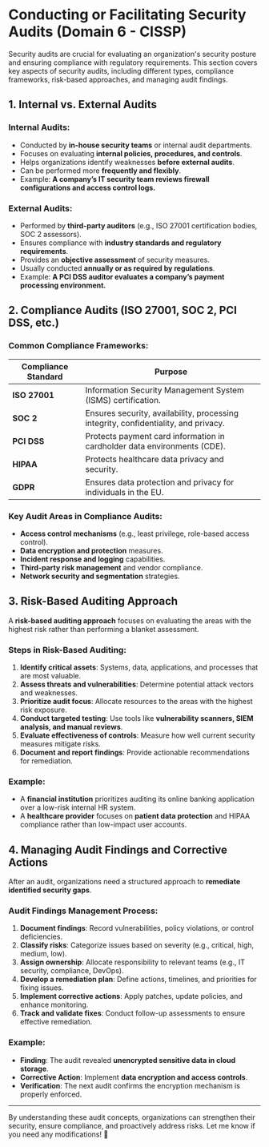# Conducting or Facilitating Security Audits (Domain 6 - CISSP)

Security audits are crucial for evaluating an organization's security posture and ensuring compliance with regulatory requirements. This section covers key aspects of security audits, including different types, compliance frameworks, risk-based approaches, and managing audit findings.

## **1. Internal vs. External Audits**
### **Internal Audits:**
- Conducted by **in-house security teams** or internal audit departments.
- Focuses on evaluating **internal policies, procedures, and controls**.
- Helps organizations identify weaknesses **before external audits**.
- Can be performed more **frequently and flexibly**.
- Example: **A company’s IT security team reviews firewall configurations and access control logs.**

### **External Audits:**
- Performed by **third-party auditors** (e.g., ISO 27001 certification bodies, SOC 2 assessors).
- Ensures compliance with **industry standards and regulatory requirements**.
- Provides an **objective assessment** of security measures.
- Usually conducted **annually or as required by regulations**.
- Example: **A PCI DSS auditor evaluates a company’s payment processing environment.**

## **2. Compliance Audits (ISO 27001, SOC 2, PCI DSS, etc.)**
### **Common Compliance Frameworks:**
| Compliance Standard | Purpose |
|---------------------|---------|
| **ISO 27001** | Information Security Management System (ISMS) certification. |
| **SOC 2** | Ensures security, availability, processing integrity, confidentiality, and privacy. |
| **PCI DSS** | Protects payment card information in cardholder data environments (CDE). |
| **HIPAA** | Protects healthcare data privacy and security. |
| **GDPR** | Ensures data protection and privacy for individuals in the EU. |

### **Key Audit Areas in Compliance Audits:**
- **Access control mechanisms** (e.g., least privilege, role-based access control).
- **Data encryption and protection** measures.
- **Incident response and logging** capabilities.
- **Third-party risk management** and vendor compliance.
- **Network security and segmentation** strategies.

## **3. Risk-Based Auditing Approach**
A **risk-based auditing approach** focuses on evaluating the areas with the highest risk rather than performing a blanket assessment.

### **Steps in Risk-Based Auditing:**
1. **Identify critical assets**: Systems, data, applications, and processes that are most valuable.
2. **Assess threats and vulnerabilities**: Determine potential attack vectors and weaknesses.
3. **Prioritize audit focus**: Allocate resources to the areas with the highest risk exposure.
4. **Conduct targeted testing**: Use tools like **vulnerability scanners, SIEM analysis, and manual reviews**.
5. **Evaluate effectiveness of controls**: Measure how well current security measures mitigate risks.
6. **Document and report findings**: Provide actionable recommendations for remediation.

### **Example:**
- A **financial institution** prioritizes auditing its online banking application over a low-risk internal HR system.
- A **healthcare provider** focuses on **patient data protection** and HIPAA compliance rather than low-impact user accounts.

## **4. Managing Audit Findings and Corrective Actions**
After an audit, organizations need a structured approach to **remediate identified security gaps**.

### **Audit Findings Management Process:**
1. **Document findings**: Record vulnerabilities, policy violations, or control deficiencies.
2. **Classify risks**: Categorize issues based on severity (e.g., critical, high, medium, low).
3. **Assign ownership**: Allocate responsibility to relevant teams (e.g., IT security, compliance, DevOps).
4. **Develop a remediation plan**: Define actions, timelines, and priorities for fixing issues.
5. **Implement corrective actions**: Apply patches, update policies, and enhance monitoring.
6. **Track and validate fixes**: Conduct follow-up assessments to ensure effective remediation.

### **Example:**
- **Finding**: The audit revealed **unencrypted sensitive data in cloud storage**.
- **Corrective Action**: Implement **data encryption and access controls**.
- **Verification**: The next audit confirms the encryption mechanism is properly enforced.

---
By understanding these audit concepts, organizations can strengthen their security, ensure compliance, and proactively address risks. Let me know if you need any modifications! 🚀
